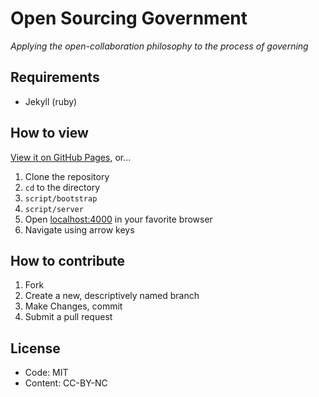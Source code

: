 # Open Sourcing Government

*Applying the open-collaboration philosophy to the process of governing*

## Requirements

* Jekyll (ruby)

## How to view

[View it on GitHub Pages](http://ben.balter.com/open-sourcing-government), or...

1. Clone the repository
2. `cd` to the directory
3. `script/bootstrap`
4. `script/server`
5. Open [localhost:4000](http://localhost:4000) in your favorite browser
6. Navigate using arrow keys

## How to contribute

1. Fork
1. Create a new, descriptively named branch
2. Make Changes, commit
3. Submit a pull request

## License

* Code: MIT
* Content: CC-BY-NC
